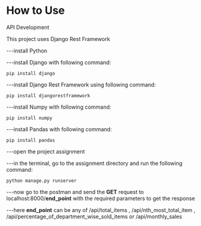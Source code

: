 # How to Use
API Development

This project uses Django Rest Framework

---install Python

---install Django with following command:

    pip install django

---install Django Rest Framework using following command:

    pip install djangorestframework

---install Numpy with following command:

    pip install numpy

---install Pandas with following command:

    pip install pandas

---open the project assignment

---in the terminal, go to the assignment directory and run the following command:

    python manage.py runserver
    
---now go to the postman and send the **GET** request to localhost:8000/**end_point** with the required parameters to get the response

---here **end_point** can be any of /api/total_items , /api/nth_most_total_item , /api/percentage_of_department_wise_sold_items or /api/monthly_sales




